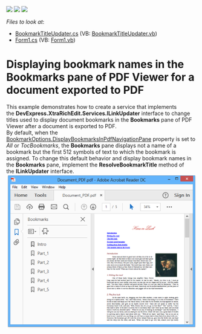 <!-- default badges list -->
![](https://img.shields.io/endpoint?url=https://codecentral.devexpress.com/api/v1/VersionRange/128609081/16.1.4%2B)
[![](https://img.shields.io/badge/Open_in_DevExpress_Support_Center-FF7200?style=flat-square&logo=DevExpress&logoColor=white)](https://supportcenter.devexpress.com/ticket/details/T420469)
[![](https://img.shields.io/badge/📖_How_to_use_DevExpress_Examples-e9f6fc?style=flat-square)](https://docs.devexpress.com/GeneralInformation/403183)
<!-- default badges end -->
<!-- default file list -->
*Files to look at*:

* [BookmarkTitleUpdater.cs](./CS/BookmarkTitleUpdater/BookmarkTitleUpdater.cs) (VB: [BookmarkTitleUpdater.vb](./VB/BookmarkTitleUpdater/BookmarkTitleUpdater.vb))
* [Form1.cs](./CS/BookmarkTitleUpdater/Form1.cs) (VB: [Form1.vb](./VB/BookmarkTitleUpdater/Form1.vb))
<!-- default file list end -->
# Displaying bookmark names in the Bookmarks pane of PDF Viewer for a document exported to PDF


This example demonstrates how to create a service that implements the <strong>DevExpress.XtraRichEdit.Services.ILinkUpdater</strong> interface to change titles used to display document bookmarks in the <strong>Bookmarks</strong> pane of PDF Viewer after a document is exported to PDF.  <br>By default, when the <a href="https://documentation.devexpress.com/#CoreLibraries/DevExpressXtraRichEditBookmarkOptions_DisplayBookmarksInPdfNavigationPanetopic">BookmarkOptions.DisplayBookmarksInPdfNavigationPane</a> property is set to <em>All</em> or <em>TocBookmarks</em>, the <strong>Bookmarks</strong> pane displays not a name of a bookmark but the first 512 symbols of text to which the bookmark is assigned. To change this default behavior and display bookmark names in the <strong>Bookmarks</strong> pane, implement the <strong>ResolveBookmarkTitle</strong> method of the <strong>ILinkUpdater</strong> interface.<br><img src="https://raw.githubusercontent.com/DevExpress-Examples/displaying-bookmark-names-in-the-bookmarks-pane-of-pdf-viewer-for-a-document-exported-to-p-t420469/16.1.4+/media/76a10bc3-6def-11e6-80bf-00155d62480c.png">

<br/>


